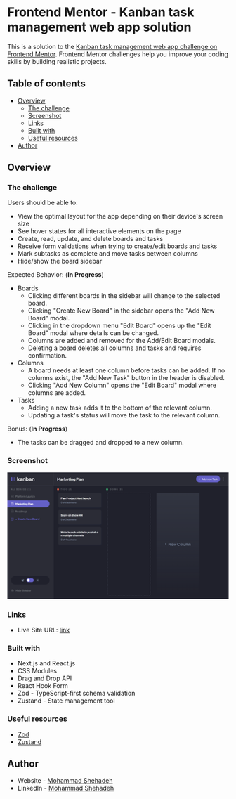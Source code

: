 # Frontend Mentor - Kanban task management web app solution

This is a solution to the [Kanban task management web app challenge on Frontend Mentor](https://www.frontendmentor.io/challenges/kanban-task-management-web-app-wgQLt-HlbB). Frontend Mentor challenges help you improve your coding skills by building realistic projects.

## Table of contents

- [Overview](#overview)
  - [The challenge](#the-challenge)
  - [Screenshot](#screenshot)
  - [Links](#links)
  - [Built with](#built-with)
  - [Useful resources](#useful-resources)
- [Author](#author)

## Overview

### The challenge

Users should be able to:

- View the optimal layout for the app depending on their device's screen size
- See hover states for all interactive elements on the page
- Create, read, update, and delete boards and tasks
- Receive form validations when trying to create/edit boards and tasks
- Mark subtasks as complete and move tasks between columns
- Hide/show the board sidebar

Expected Behavior: (__In Progress__)

- Boards
  - Clicking different boards in the sidebar will change to the selected board.
  - Clicking "Create New Board" in the sidebar opens the "Add New Board" modal.
  - Clicking in the dropdown menu "Edit Board" opens up the "Edit Board" modal where details can be changed.
  - Columns are added and removed for the Add/Edit Board modals.
  - Deleting a board deletes all columns and tasks and requires confirmation.
- Columns
  - A board needs at least one column before tasks can be added. If no columns exist, the "Add New Task" button in the header is disabled.
  - Clicking "Add New Column" opens the "Edit Board" modal where columns are added.
- Tasks
  - Adding a new task adds it to the bottom of the relevant column.
  - Updating a task's status will move the task to the relevant column.

Bonus: (__In Progress__)
  - The tasks can be dragged and dropped to a new column.

### Screenshot

![Screenshot](/public/challenge-screenshot.png)

### Links

- Live Site URL: [link](https://kanban-task-management-psi.vercel.app/)

### Built with

- Next.js and React.js
- CSS Modules
- Drag and Drop API
- React Hook Form
- Zod - TypeScript-first schema validation
- Zustand - State management tool

### Useful resources

- [Zod](https://zod.dev/)
- [Zustand](https://zustand-demo.pmnd.rs/)

## Author

- Website - [Mohammad Shehadeh](https://mohammadshehadeh.com)
- LinkedIn - [Mohammad Shehadeh](https://www.linkedin.com/in/mohammadshhadeh/)
